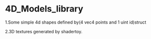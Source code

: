 # 4D_Models_library
1.Some simple 4d shapes defined by(4 vec4 points and 1 uint id)struct

2.3D textures generated by shadertoy.
